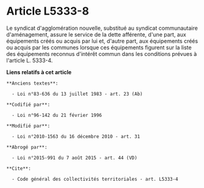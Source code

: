 # Article L5333-8

Le syndicat d'agglomération nouvelle, substitué au syndicat communautaire d'aménagement, assure le service de la dette
afférente, d'une part, aux équipements créés ou acquis par lui et, d'autre part, aux équipements créés ou acquis par les
communes lorsque ces équipements figurent sur la liste des équipements reconnus d'intérêt commun dans les conditions prévues
à l'article L. 5333-4.

**Liens relatifs à cet article**

	**Anciens textes**:

	  - Loi n°83-636 du 13 juillet 1983 - art. 23 (Ab)

	**Codifié par**:

	  - Loi n°96-142 du 21 février 1996

	**Modifié par**:

	  - Loi n°2010-1563 du 16 décembre 2010 - art. 31

	**Abrogé par**:

	  - Loi n°2015-991 du 7 août 2015 - art. 44 (VD)

	**Cite**:

	  - Code général des collectivités territoriales - art. L5333-4
